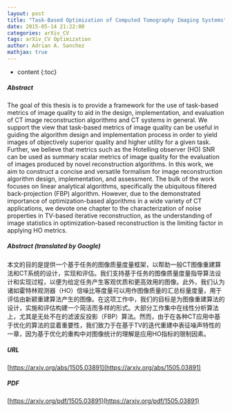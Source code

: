 ```yaml
---
layout: post
title: "Task-Based Optimization of Computed Tomography Imaging Systems"
date: 2015-05-14 21:22:00
categories: arXiv_CV
tags: arXiv_CV Optimization
author: Adrian A. Sanchez
mathjax: true
---
```


* content
{:toc}

##### Abstract
The goal of this thesis is to provide a framework for the use of task-based metrics of image quality to aid in the design, implementation, and evaluation of CT image reconstruction algorithms and CT systems in general. We support the view that task-based metrics of image quality can be useful in guiding the algorithm design and implementation process in order to yield images of objectively superior quality and higher utility for a given task. Further, we believe that metrics such as the Hotelling observer (HO) SNR can be used as summary scalar metrics of image quality for the evaluation of images produced by novel reconstruction algorithms. In this work, we aim to construct a concise and versatile formalism for image reconstruction algorithm design, implementation, and assessment. The bulk of the work focuses on linear analytical algorithms, specifically the ubiquitous filtered back-projection (FBP) algorithm. However, due to the demonstrated importance of optimization-based algorithms in a wide variety of CT applications, we devote one chapter to the characterization of noise properties in TV-based iterative reconstruction, as the understanding of image statistics in optimization-based reconstruction is the limiting factor in applying HO metrics.

##### Abstract (translated by Google)
本文的目的是提供一个基于任务的图像质量度量框架，以帮助一般CT图像重建算法和CT系统的设计，实现和评估。我们支持基于任务的图像质量度量指导算法设计和实现过程，以便为给定任务产生客观优质和更高效用的图像。此外，我们认为诸如霍特林观测器（HO）信噪比等度量可以用作图像质量的汇总标量度量，用于评估由新颖重建算法产生的图像。在这项工作中，我们的目标是为图像重建算法的设计，实施和评估构建一个简洁而多样的形式。大部分工作集中在线性分析算法上，尤其是无处不在的滤波反投影（FBP）算法。然而，由于在各种CT应用中基于优化的算法的显着重要性，我们致力于在基于TV的迭代重建中表征噪声特性的一章，因为基于优化的重构中对图像统计的理解是应用HO指标的限制因素。

##### URL
[https://arxiv.org/abs/1505.03891](https://arxiv.org/abs/1505.03891)

##### PDF
[https://arxiv.org/pdf/1505.03891](https://arxiv.org/pdf/1505.03891)

